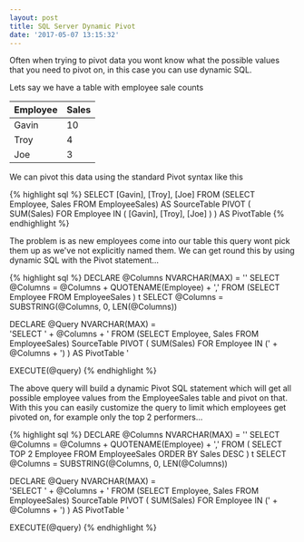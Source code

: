 ```yaml
---
layout: post
title: SQL Server Dynamic Pivot
date: '2017-05-07 13:15:32'
---
```

Often when trying to pivot data you wont know what the possible values that you need to pivot on, in this case you can use dynamic SQL.

Lets say we have a table with employee sale counts

| Employee | Sales |
| --- | --- |
| Gavin | 10 |
| Troy | 4 | 
| Joe | 3 |

We can pivot this data using the standard Pivot syntax like this

{% highlight sql %}
SELECT 
    [Gavin],
    [Troy],
    [Joe]
FROM
    (SELECT Employee, Sales FROM EmployeeSales) AS SourceTable
    PIVOT
    (
        SUM(Sales)
        FOR Employee IN
        (
            [Gavin], [Troy], [Joe]
        )
    ) AS PivotTable
{% endhighlight %}

The problem is as new employees come into our table this query wont pick them up as we've not explicitly named them. We can get round this by using dynamic SQL with the Pivot statement...

{% highlight sql %}
DECLARE @Columns NVARCHAR(MAX) = ''
SELECT @Columns  = 
    @Columns + QUOTENAME(Employee) + ',' 
        FROM (SELECT Employee FROM EmployeeSales ) t
SELECT @Columns = SUBSTRING(@Columns, 0, LEN(@Columns))        
    
DECLARE @Query NVARCHAR(MAX) =  
    'SELECT ' + @Columns + ' FROM
        (SELECT Employee, Sales FROM EmployeeSales) SourceTable
        PIVOT 
        (
            SUM(Sales)
            FOR Employee IN (' + @Columns + ')
        ) AS PivotTable ' 

EXECUTE(@query)
{% endhighlight %}

The above query will build a dynamic Pivot SQL statement which will get all possible employee values from the EmployeeSales table and pivot on that. With this you can easily customize the query to limit which employees get pivoted on, for example only the top 2 performers...

{% highlight sql %}
DECLARE @Columns NVARCHAR(MAX) = ''
SELECT @Columns  = @Columns + 
    QUOTENAME(Employee) + ',' 
    FROM 
    (
        SELECT TOP 2 Employee 
        FROM EmployeeSales ORDER BY Sales DESC
    ) t
SELECT @Columns = SUBSTRING(@Columns, 0, LEN(@Columns))        
    
DECLARE @Query NVARCHAR(MAX) =  
    'SELECT ' + @Columns + ' FROM
        (SELECT Employee, Sales FROM EmployeeSales) SourceTable
        PIVOT 
        (
            SUM(Sales)
            FOR Employee IN (' + @Columns + ')
        ) AS PivotTable ' 

EXECUTE(@query)
{% endhighlight %}